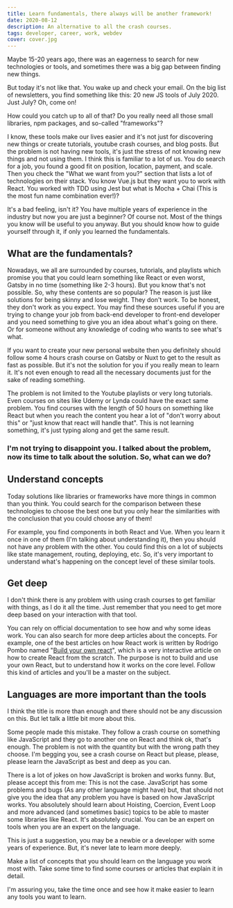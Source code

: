 ```yaml
---
title: Learn fundamentals, there always will be another framework!
date: 2020-08-12
description: An alternative to all the crash courses.
tags: developer, career, work, webdev
cover: cover.jpg
---
```


Maybe 15-20 years ago, there was an eagerness to search for new technologies or tools, and sometimes there was a big gap between finding new things.

But today it's not like that. You wake up and check your email. On the big list of newsletters, you find something like this: 20 new JS tools of July 2020. Just July? Oh, come on!

How could you catch up to all of that? Do you really need all those small libraries, npm packages, and so-called "frameworks"?

I know, these tools make our lives easier and it's not just for discovering new things or create tutorials, youtube crash courses, and blog posts. But the problem is not having new tools, it's just the stress of not knowing new things and not using them. I think this is familiar to a lot of us. You do search for a job, you found a good fit on position, location, payment, and scale. Then you check the "What we want from you?" section that lists a lot of technologies on their stack. You know Vue.js but they want you to work with React. You worked with TDD using Jest but what is Mocha + Chai (This is the most fun name combination ever!)?

It's a bad feeling, isn't it? You have multiple years of experience in the industry but now you are just a beginner? Of course not. Most of the things you know will be useful to you anyway. But you should know how to guide yourself through it, if only you learned the fundamentals.

## What are the fundamentals?

Nowadays, we all are surrounded by courses, tutorials, and playlists which promise you that you could learn something like React or even worst, Gatsby in no time (something like 2-3 hours). But you know that's not possible. So, why these contents are so popular? The reason is just like solutions for being skinny and lose weight. They don't work. To be honest, they don't work as you expect. You may find these sources useful if you are trying to change your job from back-end developer to front-end developer and you need something to give you an idea about what's going on there. Or for someone without any knowledge of coding who wants to see what's what. 

If you want to create your new personal website then you definitely should follow some 4 hours crash course on Gatsby or Nuxt to get to the result as fast as possible. But it's not the solution for you if you really mean to learn it. It's not even enough to read all the necessary documents just for the sake of reading something. 

The problem is not limited to the Youtube playlists or very long tutorials. Even courses on sites like Udemy or Lynda could have the exact same problem. You find courses with the length of 50 hours on something like React but when you reach the content you hear a lot of "don't worry about this" or "just know that react will handle that". This is not learning something, it's just typing along and get the same result.

### I'm not trying to disappoint you. I talked about the problem, now its time to talk about the solution. So, what can we do?

## Understand concepts

Today solutions like libraries or frameworks have more things in common than you think. You could search for the comparison between these technologies to choose the best one but you only hear the similarities with the conclusion that you could choose any of them!

For example, you find components in both React and Vue. When you learn it once in one of them (I'm talking about understanding it), then you should not have any problem with the other. You could find this on a lot of subjects like state management, routing, deploying, etc. So, it's very important to understand what's happening on the concept level of these similar tools.

## Get deep

I don't think there is any problem with using crash courses to get familiar with things, as I do it all the time. Just remember that you need to get more deep based on your interaction with that tool.

You can rely on official documentation to see how and why some ideas work. You can also search for more deep articles about the concepts. For example, one of the best articles on how React work is written by Rodrigo Pombo named "[Build your own react](https://pomb.us/build-your-own-react/)", which is a very interactive article on how to create React from the scratch. The purpose is not to build and use your own React, but to understand how it works on the core level. Follow this kind of articles and you'll be a master on the subject.

## Languages are more important than the tools

I think the title is more than enough and there should not be any discussion on this. But let talk a little bit more about this.

Some people made this mistake. They follow a crash course on something like JavaScript and they go to another one on React and think ok, that's enough. The problem is not with the quantity but with the wrong path they choose. I'm begging you, see a crash course on React but please, please, please learn the JavaScript as best and deep as you can. 

There is a lot of jokes on how JavaScript is broken and works funny. But, please accept this from me: This is not the case. JavaScript has some problems and bugs (As any other language might have) but, that should not give you the idea that any problem you have is based on how JavaScript works. You absolutely should learn about Hoisting, Coercion, Event Loop and more advanced (and sometimes basic) topics to be able to master some libraries like React. It's absolutely crucial. You can be an expert on tools when you are an expert on the language. 

This is just a suggestion, you may be a newbie or a developer with some years of experience. But, it's never late to learn more deeply. 

Make a list of concepts that you should learn on the language you work most with. Take some time to find some courses or articles that explain it in detail.

I'm assuring you, take the time once and see how it make easier to learn any tools you want to learn.